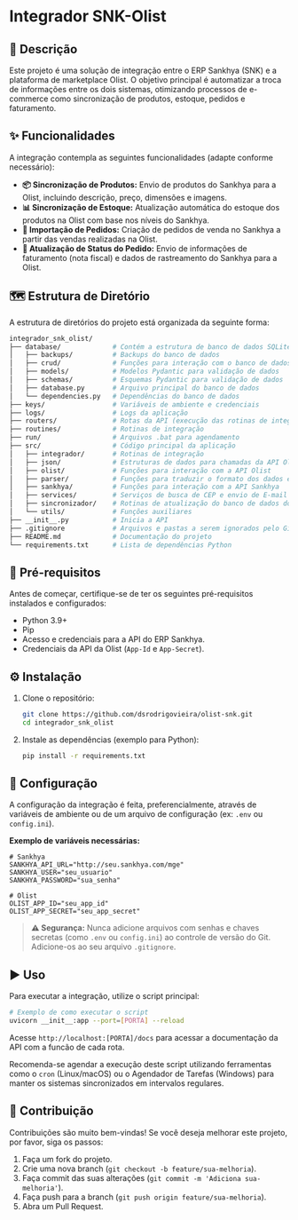 # Integrador SNK-Olist

## 📖 Descrição

Este projeto é uma solução de integração entre o ERP Sankhya (SNK) e a plataforma de marketplace Olist. O objetivo principal é automatizar a troca de informações entre os dois sistemas, otimizando processos de e-commerce como sincronização de produtos, estoque, pedidos e faturamento.

## ✨ Funcionalidades

A integração contempla as seguintes funcionalidades (adapte conforme necessário):

*   **📦 Sincronização de Produtos:** Envio de produtos do Sankhya para a Olist, incluindo descrição, preço, dimensões e imagens.
*   **📊 Sincronização de Estoque:** Atualização automática do estoque dos produtos na Olist com base nos níveis do Sankhya.
*   **🛒 Importação de Pedidos:** Criação de pedidos de venda no Sankhya a partir das vendas realizadas na Olist.
*   **🚚 Atualização de Status do Pedido:** Envio de informações de faturamento (nota fiscal) e dados de rastreamento do Sankhya para a Olist.

## 🗺️ Estrutura de Diretório

A estrutura de diretórios do projeto está organizada da seguinte forma:

```bash
integrador_snk_olist/
├── database/             # Contém a estrutura de banco de dados SQLite
│   ├── backups/          # Backups do banco de dados
│   ├── crud/             # Funções para interação com o banco de dados
│   ├── models/           # Modelos Pydantic para validação de dados
│   ├── schemas/          # Esquemas Pydantic para validação de dados
│   ├── database.py       # Arquivo principal do banco de dados
│   └── dependencies.py   # Dependências do banco de dados
├── keys/                 # Variáveis de ambiente e credenciais
├── logs/                 # Logs da aplicação
├── routers/              # Rotas da API (execução das rotinas de integração)
├── routines/             # Rotinas de integração
├── run/                  # Arquivos .bat para agendamento
├── src/                  # Código principal da aplicação
│   ├── integrador/       # Rotinas de integração
│   ├── json/             # Estruturas de dados para chamadas da API Olist
│   ├── olist/            # Funções para interação com a API Olist
│   ├── parser/           # Funções para traduzir o formato dos dados entre APIs
│   ├── sankhya/          # Funções para interação com a API Sankhya
│   ├── services/         # Serviços de busca de CEP e envio de E-mail
│   ├── sincronizador/    # Rotinas de atualização do banco de dados do integrador
│   └── utils/            # Funções auxiliares
├── __init__.py           # Inicia a API
├── .gitignore            # Arquivos e pastas a serem ignorados pelo Git
├── README.md             # Documentação do projeto
└── requirements.txt      # Lista de dependências Python
```

## 🚀 Pré-requisitos

Antes de começar, certifique-se de ter os seguintes pré-requisitos instalados e configurados:

*   Python 3.9+
*   Pip
*   Acesso e credenciais para a API do ERP Sankhya.
*   Credenciais da API da Olist (`App-Id` e `App-Secret`).

## ⚙️ Instalação

1.  Clone o repositório:
    ```bash
    git clone https://github.com/dsrodrigovieira/olist-snk.git
    cd integrador_snk_olist
    ```

2.  Instale as dependências (exemplo para Python):
    ```bash
    pip install -r requirements.txt
    ```

## 🔧 Configuração

A configuração da integração é feita, preferencialmente, através de variáveis de ambiente ou de um arquivo de configuração (ex: `.env` ou `config.ini`).

**Exemplo de variáveis necessárias:**

```
# Sankhya
SANKHYA_API_URL="http://seu.sankhya.com/mge"
SANKHYA_USER="seu_usuario"
SANKHYA_PASSWORD="sua_senha"

# Olist
OLIST_APP_ID="seu_app_id"
OLIST_APP_SECRET="seu_app_secret"
```

> **⚠️ Segurança:** Nunca adicione arquivos com senhas e chaves secretas (como `.env` ou `config.ini`) ao controle de versão do Git. Adicione-os ao seu arquivo `.gitignore`.

## ▶️ Uso

Para executar a integração, utilize o script principal:

```bash
# Exemplo de como executar o script
uvicorn __init__:app --port=[PORTA] --reload
```
Acesse `http://localhost:[PORTA]/docs` para acessar a documentação da API com a funcão de cada rota.

Recomenda-se agendar a execução deste script utilizando ferramentas como o `cron` (Linux/macOS) ou o Agendador de Tarefas (Windows) para manter os sistemas sincronizados em intervalos regulares.

## 🤝 Contribuição

Contribuições são muito bem-vindas! Se você deseja melhorar este projeto, por favor, siga os passos:

1.  Faça um fork do projeto.
2.  Crie uma nova branch (`git checkout -b feature/sua-melhoria`).
3.  Faça commit das suas alterações (`git commit -m 'Adiciona sua-melhoria'`).
4.  Faça push para a branch (`git push origin feature/sua-melhoria`).
5.  Abra um Pull Request.